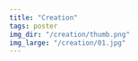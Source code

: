 ```yaml
---
title: "Creation"
tags: poster
img_dir: "/creation/thumb.png"
img_large: "/creation/01.jpg"
---
```

